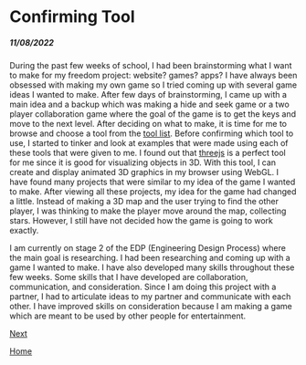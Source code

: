 # Confirming Tool
##### 11/08/2022

During the past few weeks of school, I had been brainstorming what I want to make for my freedom project: website? games? apps? I have always been obsessed with making my own game so I tried coming up with several game ideas I wanted to make. After few days of brainstorming, I came up with a main idea and a backup which was making a hide and seek game or a two player collaboration game where the goal of the game is to get the keys and move to the next level. After deciding on what to make, it is time for me to browse and choose a tool from the [tool list](https://docs.google.com/document/d/1oJFrErlAZvB-0V923QGOm4X3CwiceJsKot2R6Jz8Mdc/preview). Before confirming which tool to use, I started to tinker and look at examples that were made using each of these tools that were given to me. I found out that [threejs](https://threejs.org/) is a perfect tool for me since it is good for visualizing objects in 3D. With this tool, I can create and display animated 3D graphics in my browser using WebGL. I have found many projects that were similar to my idea of the game I wanted to make. After viewing all these projects, my idea for the game had changed a little. Instead of making a 3D map and the user trying to find the other player, I was thinking to make the player move around the map, collecting stars. However, I still have not decided how the game is going to work exactly. 

I am currently on stage 2 of the EDP (Engineering Design Process) where the main goal is researching. I had been researching and coming up with a game I wanted to make. I have also developed many skills throughout these few weeks. Some skills that I have developed are collaboration, communication, and consideration. Since I am doing this project with a partner, I had to articulate ideas to my partner and communicate with each other. I have improved skills on consideration because I am making a game which are meant to be used by other people for entertainment. 

[Next](entry02.md)

[Home](../README.md)
